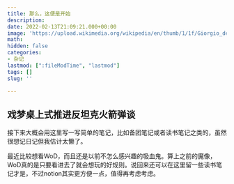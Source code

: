 ```yaml
---
title: 那么，这便是开始
description: 
date: 2022-02-13T21:09:21.000+00:00
image: 'https://upload.wikimedia.org/wikipedia/en/thumb/1/1f/Giorgio_de_Chirico%2C_1914-15%2C_Le_mauvais_g%C3%A9nie_d%E2%80%99un_roi_%28The_Evil_Genius_of_a_King%29%2C_oil_on_canvas%2C_61_%C3%97_50.2_cm%2C_Museum_of_Modern_Art%2C_New_York.jpg/491px-Giorgio_de_Chirico%2C_1914-15%2C_Le_mauvais_g%C3%A9nie_d%E2%80%99un_roi_%28The_Evil_Genius_of_a_King%29%2C_oil_on_canvas%2C_61_%C3%97_50.2_cm%2C_Museum_of_Modern_Art%2C_New_York.jpg?20150611073715'
math: 
hidden: false
categories:
- 杂记
lastmod: [":fileModTime", "lastmod"]
tags: []
slug: ''

---
```

## 戏梦桌上式推进反坦克火箭弹谈

接下来大概会用这里写一写简单的笔记，比如备团笔记或者读书笔记之类的，虽然很想记日记但我估计太懒了。

最近比较想看WoD，而且还是以前不怎么感兴趣的吸血鬼。算上之前的魔像，WoD真的是只要看进去了就会想玩的好规则。说回来还可以在这里留一些读书笔记才是，不过notion其实更方便一点，值得再考虑考虑。


